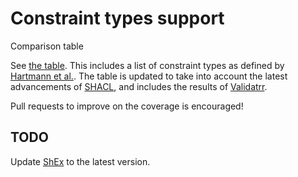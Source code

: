 # Constraint types support

Comparison table

See [the table](./table.md).
This includes a list of constraint types as defined by [Hartmann et al.](https://doi.org/10.5445/ir/1000054062).
The table is updated to take into account the latest advancements of [SHACL](https://www.w3.org/TR/shacl/),
and includes the results of [Validatrr](https://idlabresearch.github.io/validatrr/).

Pull requests to improve on the coverage is encouraged!

## TODO

Update [ShEx](http://shex.io/) to the latest version.
